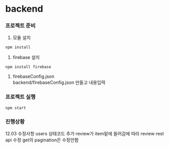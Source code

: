 # backend

### 프로젝트 준비
1. 모듈 설치
```
npm install
```

1. firebase 설치
```
npm install firebase
```

1. firebaseConfig.json<br>
    backend/firebaseConfig.json 만들고 내용입력

### 프로젝트 실행

```
npm start
```

### 진행상황

12.03 수정사항
users 상태코드 추가
review가 item밑에 들어감에 따라 review rest api 수정
get의 pagination은 수정안함
